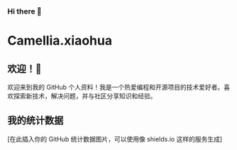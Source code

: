 ### Hi there 👋
# Camellia.xiaohua

## 欢迎！👋

欢迎来到我的 GitHub 个人资料！我是一个热爱编程和开源项目的技术爱好者。喜欢探索新技术，解决问题，并与社区分享知识和经验。

## 我的统计数据

[在此插入你的 GitHub 统计数据图片，可以使用像 shields.io 这样的服务生成]
<!--
**camelliaxiaohua/camelliaxiaohua** is a ✨ _special_ ✨ repository because its `README.md` (this file) appears on your GitHub profile.

Here are some ideas to get you started:

- 🔭 I’m currently working on ...
- 🌱 I’m currently learning ...
- 👯 I’m looking to collaborate on ...
- 🤔 I’m looking for help with ...
- 💬 Ask me about ...
- 📫 How to reach me: ...
- 😄 Pronouns: ...
- ⚡ Fun fact: ...
-->
